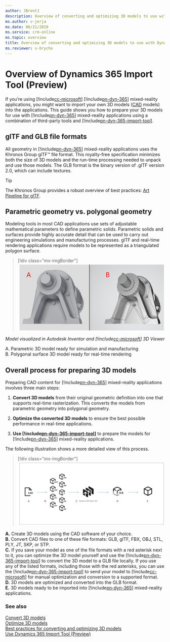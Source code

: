 ```yaml
---
author: JBrentJ
description: Overview of converting and optimizing 3D models to use with Dynamics 365 Import Tool (Preview).  
ms.author: v-jerja
ms.date: 06/21/2019
ms.service: crm-online
ms.topic: overview
title: Overview of converting and optimizing 3D models to use with Dynamics 365 Import Tool (Preview).
ms.reviewer: v-brycho
---
```


# Overview of Dynamics 365 Import Tool (Preview)

If you’re using [!include[cc-microsoft](../includes/cc-microsoft.md)] [!include[pn-dyn-365](../includes/pn-dyn-365.md)] mixed-reality applications, you might want to import your own 3D models ([CAD](https://en.wikipedia.org/wiki/Computer-aided_design) models) into the applications. This guide shows you how to prepare your 3D models for use with [!include[pn-dyn-365](../includes/pn-dyn-365.md)] mixed-reality applications using a combination of third-party tools and [!include[pn-dyn-365-import-tool](../includes/pn-dyn-365-import-tool.md)].

## glTF and GLB file formats
All geometry in [!include[pn-dyn-365](../includes/pn-dyn-365.md)] mixed-reality applications uses the Khronos Group glTF™ file format. This royalty-free specification minimizes both the size of 3D models and the run-time processing needed to unpack and use those models. The GLB format is the binary version of .glTF version 2.0, which can include textures.

> [!TIP] 
> The Khronos Group provides a robust overview of best practices: [Art Pipeline for glTF](https://aka.ms/glTFbestpractices).

## Parametric geometry vs. polygonal geometry

Modeling tools in most CAD applications use sets of adjustable mathematical parameters to define parametric solids. Parametric solids and surfaces provide highly accurate detail that can be used to carry out engineering simulations and manufacturing processes. glTF and real-time rendering applications require models to be represented as a triangulated polygon surface.

> [!div class="mx-imgBorder"]
> ![Parametric vs. polygonal geometry](media/compare-geometry.PNG "Parametric vs. polygonal geometry") 

*Model visualized in Autodesk Inventor and [!include[cc-microsoft](../includes/cc-microsoft.md)] 3D Viewer*

A.	Parametric 3D model ready for simulation and manufacturing<br>
B.	Polygonal surface 3D model ready for real-time rendering

## Overall process for preparing 3D models

Preparing CAD content for [!include[pn-dyn-365](../includes/pn-dyn-365.md)] mixed-reality applications involves three main steps: 

1.	**Convert 3D models** from their original geometric definition into one that supports real-time rasterization. This converts the models from parametric geometry into polygonal geometry. 

2.	**Optimize the converted 3D models** to ensure the best possible performance in real-time applications.

3.	**Use [!include[pn-dyn-365-import-tool](../includes/pn-dyn-365-import-tool.md)]** to prepare the models for [!include[pn-dyn-365](../includes/pn-dyn-365.md)] mixed-reality applications. 

The following illustration shows a more detailed view of this process.

> [!div class="mx-imgBorder"]
> ![Overall flow](media/overall-flow.PNG "Overall flow") 

**A.**	Create 3D models using the CAD software of your choice.<br>
**B.**	Convert CAD files to one of these file formats: GLB, glTF, FBX, OBJ, STL, PLY, JT, SKP, or STP.<br>
**C.**	If you save your model as one of the file formats with a red asterisk next to it, you can optimize the 3D model yourself and use the [!include[pn-dyn-365-import-tool](../includes/pn-dyn-365-import-tool.md)] to convert the 3D model to a GLB file locally. If you use any of the listed formats, including those with the red asterisks, you can use the [!include[pn-dyn-365-import-tool](../includes/pn-dyn-365-import-tool.md)] to send your model to [!include[cc-microsoft](../includes/cc-microsoft.md)] for manual optimization and conversion to a supported format.<br>
**D.**	3D models are optimized and converted into the GLB format.<br>
**E.**	3D models ready to be imported into [!include[pn-dyn-365](../includes/pn-dyn-365.md)] mixed-reality applications.

### See also
[Convert 3D models](convert-models.md)<br>
[Optimize 3D models](optimize-models.md)<br>
[Best practices for converting and optimizing 3D models](best-practices.md)<br>
[Use Dynamics 365 Import Tool (Preview)](import-tool.md)

 

